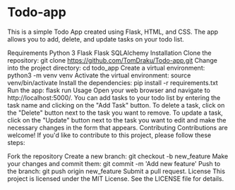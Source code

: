 # Todo-app
This is a simple Todo App created using Flask, HTML, and CSS. The app allows you to add, delete, and update tasks on your todo list.

Requirements
Python 3
Flask
Flask SQLAlchemy
Installation
Clone the repository: git clone https://github.com/TomDraku/Todo-app.git
Change into the project directory: cd todo_app
Create a virtual environment: python3 -m venv venv
Activate the virtual environment: source venv/bin/activate
Install the dependencies: pip install -r requirements.txt
Run the app: flask run
Usage
Open your web browser and navigate to http://localhost:5000/.
You can add tasks to your todo list by entering the task name and clicking on the "Add Task" button.
To delete a task, click on the "Delete" button next to the task you want to remove.
To update a task, click on the "Update" button next to the task you want to edit and make the necessary changes in the form that appears.
Contributing
Contributions are welcome! If you'd like to contribute to this project, please follow these steps:

Fork the repository
Create a new branch: git checkout -b new_feature
Make your changes and commit them: git commit -m 'Add new feature'
Push to the branch: git push origin new_feature
Submit a pull request.
License
This project is licensed under the MIT License. See the LICENSE file for details.



